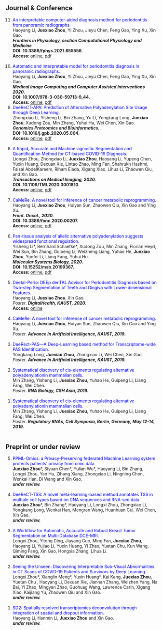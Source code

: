 # 

## Journal & Conference

<ol reversed>
  <li>
    <font color=blue>An interpretable computer-aided diagnosis method for periodontitis from panoramic radiographs.</font> 
    <br>	
    Haoyang Li, <b>Juexiao Zhou</b>, Yi Zhou, Jieyu Chen, Feng Gao, Ying Xu, Xin Gao.
    <br>
    <i><b>Frontiers in Physiology, section Computational Physiology and Medicine</b></i>
    <br>
    <b>DOI: 10.3389/fphys.2021.655556.</b>
    <br>
    <b>Access: </b>
    <a href="https://www.frontiersin.org/articles/10.3389/fphys.2021.655556/full">online</a>, 
    <a href="https://www.joshuachou.ink/publications/papers/fphys-12-655556.pdf">pdf</a>
  </li>
  <br>
  <li>
    <font color=blue>Automatic and interpretable model for periodontitis diagnosis in panoramic radiographs.</font> 
    <br>	
    Haoyang Li, <b>Juexiao Zhou</b>, Yi Zhou, Jieyu Chen, Feng Gao, Ying Xu, Xin Gao.
    <br>
    <i><b>Medical Image Computing and Computer Assisted Interventions 2020.</b></i>
    <br>
    <b>DOI: 10.1007/978-3-030-59713-9_44.</b>
    <br>
    <b>Access: </b>
    <a href="https://link.springer.com/chapter/10.1007/978-3-030-59713-9_44#citeas">online</a>, 
    <a href="https://www.joshuachou.ink/publications/papers/Li2020_Chapter_AutomaticAndInterpretableModel.pdf">pdf</a>
  </li>
  <li>
    <font color=blue>DeeReCT-APA: Prediction of Alternative Polyadenylation Site Usage through Deep Learning.</font> 
    <br>	
    Zhongxiao Li, Yisheng Li, Bin Zhang, Yu Li, Yongkang Long, <b>Juexiao Zhou</b>, Xudong Zou, Min Zhang, Yuhui Hu, Wei Chen, Xin Gao.
    <br>
    <i><b>Genomics Proteomics and Bioinformatics.</b></i>
    <br>
    <b>DOI: 10.1016/j.gpb.2020.05.004.</b>
    <br>
    <b>Access: </b>
    <a href="https://www.sciencedirect.com/science/article/pii/S1672022921000498">online</a>, 
    <a href="https://www.joshuachou.ink/publications/papers/1-s2.0-S1672022921000498-main.pdf">pdf</a>
  </li>
  <br>
  <li>
    <font color=blue>A Rapid, Accurate and Machine-agnostic Segmentation and Quantification Method for CT-based COVID-19 Diagnosis.</font> 
    <br>	
    Liongxi Zhou, Zhongxiao Li, <b>Juexiao Zhou</b>, Haoyang Li, Yupeng Chen, Yuxin Huang, Dexuan Xie, Lintao Zhao, Ming Fan, Shahrukh Hashmi, Faisal AbdelKareem, Riham Eiada, Xigang Xiao, Lihua Li, Zhaowen Qiu, and Xin Gao.
    <br>
    <i><b>Transactions on Medical Imaging, 2020.</b></i>
    <br>
    <b>DOI: 10.1109/TMI.2020.3001810.</b>
    <br>
    <b>Access: </b>
    <a href="https://ieeexplore.ieee.org/document/9115057?source=authoralert">online</a>, 
    <a href="https://www.joshuachou.ink/publications/papers/A_Rapid_Accurate_and_Machine-Agnostic_Segmentation_and_Quantification_Method_for_CT-Based_COVID-19_Diagnosis.pdf">pdf</a>
  </li>
  <br>
  <li>
    <font color=blue>CaMeRe: A novel tool for inference of cancer metabolic reprogramming.</font> 
    <br>	
    Haoyang Li, <b>Juexiao Zhou</b>, Huiyan Sun, Zhaowen Qiu, Xin Gao and Ying Xu.
    <br>
    <i><b>Front. Oncol., 2020.</b></i>
    <br>
    <b>DOI: 10.3389/fonc.2020.00207.</b>
    <br>
    <b>Access: </b>
    <a href="https://www.frontiersin.org/articles/10.3389/fonc.2020.00207/full?&utm_source=Email_to_authors_&utm_medium=Email&utm_content=T1_11.5e1_author&utm_campaign=Email_publication&field=&journalName=Frontiers_in_Oncology&id=518675">online</a>, 
    <a href="https://www.joshuachou.ink/publications/papers/fonc-10-00207.pdf">pdf</a>
  </li>
  <br>
  <li>
    <font color=blue>Pan-tissue analysis of allelic alternative polyadenylation suggests widespread functional regulation.</font> 
    <br>	
    Yisheng Li*, Bernhard Schaefke*, Xudong Zou, Min Zhang, Florian Heyd, Wei Sun, Bin Zhang, Guipeng Li, Weizheng Liang, Yuhao He, <b>Juexiao Zhou</b>, Yunfei Li, Liang Fang, Yuhui Hu.
    <br>
    <i><b>Molecular Systems Biology, 2020.</b></i>
    <br>
    <b>DOI: 10.15252/msb.20199367.</b>
    <br>
    <b>Access: </b>
    <a href="https://www.embopress.org/doi/full/10.15252/msb.20199367">online</a>, 
    <a href="https://www.joshuachou.ink/publications/papers/msb.20199367.pdf">pdf</a>
  </li>
  <br>
  <li>
    <font color=blue>Deetal-Perio: DEEp denTAL Advisor for Periodontitis Diagnosis based on Two-step Segmentation of Teeth and Gingiva with Lower-dimensional Features. </font>
    <br>	
    Haoyang Li, <b>Juexiao Zhou</b>, Xin Gao. 
    <br>
    <i>Poster</i>. <i><b>DigitalHealth, KAUST, 2020</b></i>.
    <br>
    <b>Access: </b>
    <a href="http://hdl.handle.net/10754/661204">online</a>
  </li>
  <br>
  <li>
    <font color=blue>CaMeRe: A novel tool for inference of cancer metabolic reprogramming.</font> 
    <br>
    Haoyang Li, <b>Juexiao Zhou</b>, Huiyan Sun, Zhaowen Qiu, Xin Gao and Ying Xu.
    <br>
    <i>Poster</i>. <i><b>Advance In Artificial Intelligence, KAUST, 2019.</b></i>
  </li>
  <br>
  <li>
    <font color=blue>DeeRect-PAS—A Deep-Learning based method for Transcriptome-wide PAS Identification.</font> 
    <br>
    Yongkang Long, <b>Juexiao Zhou</b>, Zhongxiao Li, Wei Chen, Xin Gao. 
    <br>
    <i>Poster</i>. <i><b>Advance In Artificial Intelligence, KAUST, 2019. </b></i>
  </li>
  <br>
  <li>
    <font color=blue>Systematical discovery of cis-elements regulating alternative polyadenylationin mammalian cells.</font> 
    <br>
    Min Zhang, Yisheng Li, <b>Juexiao Zhou</b>, Yuhao He, Guipeng Li, Liang Fang, Wei Chen. 
    <br>
    <i>Poster</i>. <i><b>RNA Biology, CSH Asia, 2019.</b></i>
  </li>
  <br>
  <li>
    <font color=blue>Systematical discovery of cis-elements regulating alternative polyadenylationin mammalian cells. </font> 
    <br>
    Min Zhang, Yisheng Li, <b>Juexiao Zhou</b>, Yuhao He, Guipeng Li, Liang Fang, Wei Chen. 
    <br>
    <i>Poster</i>. <i><b>Regulatory RNAs, Cell Symposia, Berlin, Germany, May 12-14, 2019.</b></i>
  </li>
  <br>
</ol>



## Preprint or under review

<ol reversed>
  <li>
    <font color=blue>PPML-Omics: a Privacy-Preserving federated Machine Learning system protects patients’ privacy from omic data</font> 
    <br>	
    <b>Juexiao Zhou</b>*, Siyuan Chen*, Yulian Wu*, Haoyang Li, Bin Zhang, Longxi Zhou, Yan Hu, Zihang Xiang, Zhongxiao Li, Ningning Chen, Wenkai Han, Di Wang and Xin Gao.
    <br>
    <i><b>under review.</b></i>
  </li>
  <br>
  <li>
    <font color=blue>DeeReCT-TSS: A novel meta-learning-based method annotates TSS in multiple cell types based on DNA sequences and RNA-seq data.</font> 
    <br>	
    <b>Juexiao Zhou</b>*, Bin Zhang*, Haoyang Li, Longxi Zhou, Zhongxiao Li, Yongkang Long, Wenkai Han, Mengran Wang, Huanhuan Cui, Wei Chen, Xin Gao.
    <br>
    <i><b>under review.</b></i>
  </li>
  <br>
  <li>
    <font color=blue>A Workflow for Automatic, Accurate and Robust Breast Tumor Segmentation on Multi-Database DCE-MRI.</font> 
    <br>	
    Longxi Zhou, Yitong Ding, Jiayang Guo, Ming Fan, <b>Juexiao Zhou</b>, Haoyang Li, Yujiao Li, Yuxin Huang, Yi Zhao, Yuetan Chu, Kun Wang, Qiming Fang, Xin Gao, Hongxia Zhang, Lihua Li.
    <br>
    <i><b>under review.</b></i>
  </li>
  <br>
  <li>
    <font color=blue>Seeing the Unseen: Discovering Interpretable Sub-Visual Abnormalities in CT Scans of COVID-19 Patients and Survivors by Deep Learning.</font> 
    <br>	
    Longxi Zhou*, Xianglin Meng*, Yuxin Huang*, Kai Kang, <b>Juexiao Zhou</b>, Yuetan Chu , Haoyang Li, Dexuan Xie, Jiannan Zhang, Weizhen Yang, Na Bai, Yi Zhao, Mingyan Zhao, Guohuag Wang, Lawrence Carin, Xigang Xiao, Kaijiang Yu, Zhaowen Qiu and Xin Gao. 
    <br>
    <i><b>under review.</b></i>
  </li>
  <br>
  <li>
    <font color=blue>SD2: Spatially resolved transcriptomics deconvolution through integration of spatial and dropout information.</font> 
    <br>	
    Haoyang Li, Hanmin Li, <b>Juexiao Zhou</b> and Xin Gao.
    <br>
    <i><b>under review.</b></i>
  </li>
  <br>
</ol>


